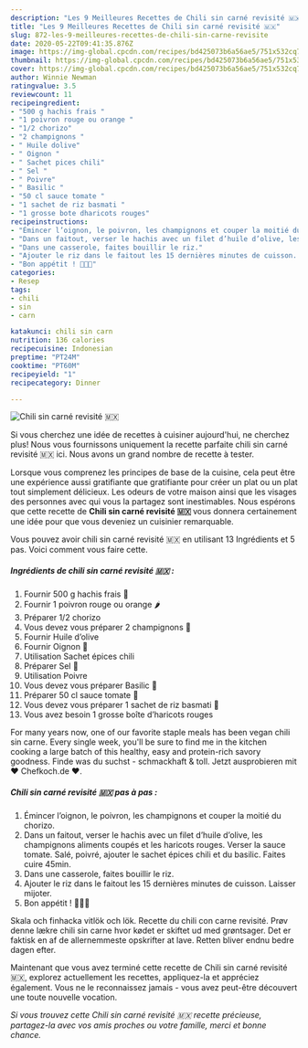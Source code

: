 ```yaml
---
description: "Les 9 Meilleures Recettes de Chili sin carné revisité 🇲🇽"
title: "Les 9 Meilleures Recettes de Chili sin carné revisité 🇲🇽"
slug: 872-les-9-meilleures-recettes-de-chili-sin-carne-revisite
date: 2020-05-22T09:41:35.876Z
image: https://img-global.cpcdn.com/recipes/bd425073b6a56ae5/751x532cq70/chili-sin-carne-revisite-🇲🇽-photo-principale-de-la-recette.jpg
thumbnail: https://img-global.cpcdn.com/recipes/bd425073b6a56ae5/751x532cq70/chili-sin-carne-revisite-🇲🇽-photo-principale-de-la-recette.jpg
cover: https://img-global.cpcdn.com/recipes/bd425073b6a56ae5/751x532cq70/chili-sin-carne-revisite-🇲🇽-photo-principale-de-la-recette.jpg
author: Winnie Newman
ratingvalue: 3.5
reviewcount: 11
recipeingredient:
- "500 g hachis frais "
- "1 poivron rouge ou orange "
- "1/2 chorizo"
- "2 champignons "
- " Huile dolive"
- " Oignon "
- " Sachet pices chili"
- " Sel "
- " Poivre"
- " Basilic "
- "50 cl sauce tomate "
- "1 sachet de riz basmati "
- "1 grosse bote dharicots rouges"
recipeinstructions:
- "Émincer l’oignon, le poivron, les champignons et couper la moitié du chorizo."
- "Dans un faitout, verser le hachis avec un filet d’huile d’olive, les champignons aliments coupés et les haricots rouges. Verser la sauce tomate. Salé, poivré, ajouter le sachet épices chili et du basilic. Faites cuire 45min."
- "Dans une casserole, faites bouillir le riz."
- "Ajouter le riz dans le faitout les 15 dernières minutes de cuisson. Laisser mijoter."
- "Bon appétit ! 🤤🇲🇽"
categories:
- Resep
tags:
- chili
- sin
- carn

katakunci: chili sin carn 
nutrition: 136 calories
recipecuisine: Indonesian
preptime: "PT24M"
cooktime: "PT60M"
recipeyield: "1"
recipecategory: Dinner

---
```



![Chili sin carné revisité 🇲🇽](https://img-global.cpcdn.com/recipes/bd425073b6a56ae5/751x532cq70/chili-sin-carne-revisite-🇲🇽-photo-principale-de-la-recette.jpg)

Si vous cherchez une idée de recettes à cuisiner aujourd'hui, ne cherchez plus! Nous vous fournissons uniquement la recette parfaite chili sin carné revisité 🇲🇽 ici. Nous avons un grand nombre de recette à tester.

Lorsque vous comprenez les principes de base de la cuisine, cela peut être une expérience aussi gratifiante que gratifiante pour créer un plat ou un plat tout simplement délicieux. Les odeurs de votre maison ainsi que les visages des personnes avec qui vous la partagez sont inestimables. Nous espérons que cette recette de <strong> Chili sin carné revisité 🇲🇽 </strong> vous donnera certainement une idée pour que vous deveniez un cuisinier remarquable.

<!--inarticleads1-->

Vous pouvez avoir chili sin carné revisité 🇲🇽 en utilisant 13 Ingrédients et 5 pas. Voici comment vous faire cette.

##### Ingrédients de chili sin carné revisité 🇲🇽 :

1. Fournir 500 g hachis frais 🥩
1. Fournir 1 poivron rouge ou orange 🌶
1. Préparer 1/2 chorizo
1. Vous devez vous préparer 2 champignons 🍄
1. Fournir  Huile d’olive
1. Fournir  Oignon 🧅
1. Utilisation  Sachet épices chili
1. Préparer  Sel 🧂
1. Utilisation  Poivre
1. Vous devez vous préparer  Basilic 🌿
1. Préparer 50 cl sauce tomate 🥫
1. Vous devez vous préparer 1 sachet de riz basmati 🍚
1. Vous avez besoin 1 grosse boîte d’haricots rouges


For many years now, one of our favorite staple meals has been vegan chili sin carne. Every single week, you&#39;ll be sure to find me in the kitchen cooking a large batch of this healthy, easy and protein-rich savory goodness. Finde was du suchst - schmackhaft &amp; toll. Jetzt ausprobieren mit ♥ Chefkoch.de ♥. 

<!--inarticleads2-->

##### Chili sin carné revisité 🇲🇽 pas à pas :

1. Émincer l’oignon, le poivron, les champignons et couper la moitié du chorizo.
1. Dans un faitout, verser le hachis avec un filet d’huile d’olive, les champignons aliments coupés et les haricots rouges. Verser la sauce tomate. Salé, poivré, ajouter le sachet épices chili et du basilic. Faites cuire 45min.
1. Dans une casserole, faites bouillir le riz.
1. Ajouter le riz dans le faitout les 15 dernières minutes de cuisson. Laisser mijoter.
1. Bon appétit ! 🤤🇲🇽


Skala och finhacka vitlök och lök. Recette du chili con carne revisité. Prøv denne lækre chili sin carne hvor kødet er skiftet ud med grøntsager. Det er faktisk en af de allernemmeste opskrifter at lave. Retten bliver endnu bedre dagen efter. 

<!--inarticleads1-->

<p>
Maintenant que vous avez terminé cette recette de Chili sin carné revisité 🇲🇽, explorez actuellement les recettes, appliquez-la et appréciez également. Vous ne le reconnaissez jamais - vous avez peut-être découvert une toute nouvelle vocation.
</p>

<p>
<i>Si vous trouvez cette Chili sin carné revisité 🇲🇽 recette précieuse, partagez-la avec vos amis proches ou votre famille, merci et bonne chance.</i>
</p>
